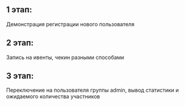 ## 1 этап:

Демонстрация регистрации нового пользователя

## 2 этап:

Запись на ивенты, чекин разными способами

## 3 этап:

Переключение на пользователя группы admin, вывод статистики и ожидаемого количества участников
